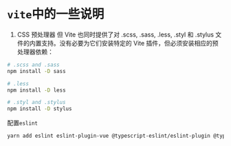 # `vite`中的一些说明

1. CSS 预处理器 但 Vite 也同时提供了对 .scss, .sass, .less, .styl 和 .stylus 文件的内置支持。没有必要为它们安装特定的 Vite 插件，但必须安装相应的预处理器依赖：

```sh
# .scss and .sass
npm install -D sass

# .less
npm install -D less

# .styl and .stylus
npm install -D stylus
```

配置`eslint`
```sh
yarn add eslint eslint-plugin-vue @typescript-eslint/eslint-plugin @typescript-eslint/parser -D
```
